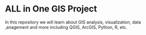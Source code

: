 # ALL in One GIS Project


In this repository we will learn about GIS analysis, visualization, data ,anagement and more including QGIS, ArcGIS, Python, R, etc.